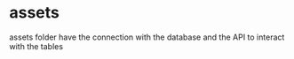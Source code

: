 assets
======

assets folder have the connection with the database and the API to interact with the tables
